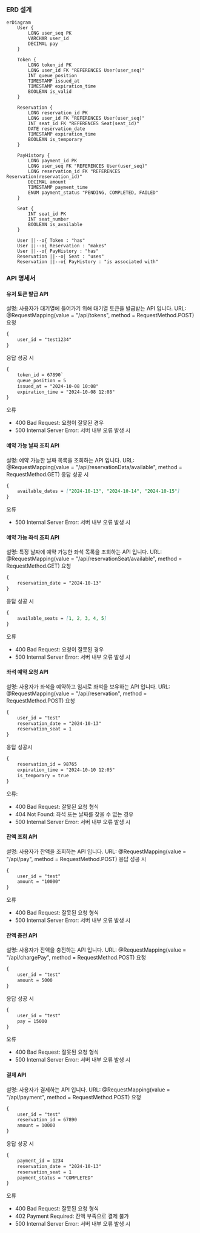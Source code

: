 ### ERD 설계
```mermaid
erDiagram
    User {
        LONG user_seq PK
        VARCHAR user_id
        DECIMAL pay
    }

    Token {
        LONG token_id PK
        LONG user_id FK "REFERENCES User(user_seq)"
        INT queue_position
        TIMESTAMP issued_at
        TIMESTAMP expiration_time
        BOOLEAN is_valid
    }

    Reservation {
        LONG reservation_id PK
        LONG user_id FK "REFERENCES User(user_seq)"
        INT seat_id FK "REFERENCES Seat(seat_id)"
        DATE reservation_date
        TIMESTAMP expiration_time
        BOOLEAN is_temporary
    }

    PayHistory {
        LONG payment_id PK
        LONG user_seq FK "REFERENCES User(user_seq)"
        LONG reservation_id FK "REFERENCES Reservation(reservation_id)"
        DECIMAL amount
        TIMESTAMP payment_time
        ENUM payment_status "PENDING, COMPLETED, FAILED"
    }

    Seat {
        INT seat_id PK
        INT seat_number
        BOOLEAN is_available
    }

    User ||--o{ Token : "has"
    User ||--o{ Reservation : "makes"
    User ||--o{ PayHistory : "has"
    Reservation ||--o| Seat : "uses"
    Reservation ||--o{ PayHistory : "is associated with"
```
### API 명세서
#### 유저 토큰 발급 API
설명: 사용자가 대기열에 들어가기 위해 대기열 토큰을 발급받는 API 입니다.
URL: @RequestMapping(value = "/api/tokens", method = RequestMethod.POST)
요청
```markdown
{
    user_id = "test1234"
}
```
응답 성공 시
```markdown
{
    token_id = 67890`
    queue_position = 5
    issued_at = "2024-10-08 10:08"
    expiration_time = "2024-10-08 12:08"
}
```
오류
- 400 Bad Request: 요청이 잘못된 경우
- 500 Internal Server Error: 서버 내부 오류 발생 시

#### 예약 가능 날짜 조회 API
설명: 예약 가능한 날짜 목록을 조회하는 API 입니다.
URL: @RequestMapping(value = "/api/reservationData/available", method = RequestMethod.GET)
응답 성공 시
```markdown
{
    available_dates = ["2024-10-13", "2024-10-14", "2024-10-15"]
}
```
오류
- 500 Internal Server Error: 서버 내부 오류 발생 시

#### 예약 가능 좌석 조회 API
설명: 특정 날짜에 예약 가능한 좌석 목록을 조회하는 API 입니다.
URL: @RequestMapping(value = "/api/reservationSeat/available", method = RequestMethod.GET)
요청
```markdown
{
    reservation_date = "2024-10-13"
}
```
응답 성공 시
```markdown
{
    available_seats = [1, 2, 3, 4, 5]
}
```
오류
- 400 Bad Request: 요청이 잘못된 경우
- 500 Internal Server Error: 서버 내부 오류 발생 시

#### 좌석 예약 요청 API
설명: 사용자가 좌석을 예약하고 임시로 좌석을 보유하는 API 입니다.
URL: @RequestMapping(value = "/api/reservation", method = RequestMethod.POST)
요청
```markdown
{
    user_id = "test"
    reservation_date = "2024-10-13"
    reservation_seat = 1
}
```
응답 성공시
```markdown
{
    reservation_id = 98765
    expiration_time = "2024-10-10 12:05"
    is_temporary = true
}
```
오류:
 - 400 Bad Request: 잘못된 요청 형식
 - 404 Not Found: 좌석 또는 날짜를 찾을 수 없는 경우
 - 500 Internal Server Error: 서버 내부 오류 발생 시

#### 잔액 조회 API
설명: 사용자가 잔액을 조회하는 API 입니다.
URL: @RequestMapping(value = "/api/pay", method = RequestMethod.POST)
응답 성공 시
```markdown
{
    user_id = "test"
    amount = "10000"
}
```
오류
 - 400 Bad Request: 잘못된 요청 형식
 - 500 Internal Server Error: 서버 내부 오류 발생 시

#### 잔액 충전 API
설명: 사용자가 잔액을 충전하는 API 입니다.
URL: @RequestMapping(value = "/api/chargePay", method = RequestMethod.POST)
요청
```markdown
{
    user_id = "test"
    amount = 5000
}
```
응답 성공 시
```markdown
{
    user_id = "test"
    pay = 15000
}
```
오류
- 400 Bad Request: 잘못된 요청 형식
- 500 Internal Server Error: 서버 내부 오류 발생 시

#### 결제 API
설명: 사용자가 결제하는 API 입니다.
URL: @RequestMapping(value = "/api/payment", method = RequestMethod.POST)
요청
```markdown
{
    user_id = "test"
    reservation_id = 67890
    amount = 10000
}
```
응답 성공 시
```markdown
{
    payment_id = 1234
    reservation_date = "2024-10-13"
    reservation_seat = 1 
    payment_status = "COMPLETED"
}
```
오류
 - 400 Bad Request: 잘못된 요청 형식
 - 402 Payment Required: 잔액 부족으로 결제 불가
 - 500 Internal Server Error: 서버 내부 오류 발생 시